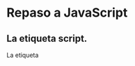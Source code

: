 # Repaso a JavaScript

## La etiqueta script.

La etiqueta <script> en HTML se utiliza para incrustar o enlazar scripts de cliente, como JavaScript, dentro de una página web. Nosotros la usaremos para los segundo.
```
<script src="mi-script.js"></script>
```
